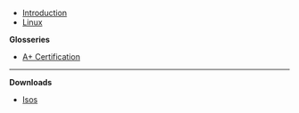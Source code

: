 - [Introduction](courses/01-Introduction/README.md)
- [Linux](courses/02-Linux/README.md)

**Glosseries**

- [A+ Certification](a+Cert.md)

---

**Downloads**

- [Isos](isos.md)
